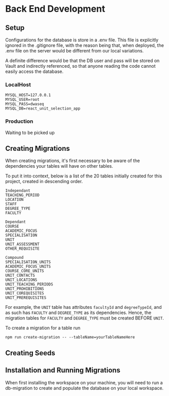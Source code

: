 # Back End Development
## Setup
Configurations for the database is store in a .env file. This file is explicitly ignored in the .gitignore file, with the reason being that, when deployed, the .env file on the server would be different from our local variations.

A definite difference would be that the DB user and pass will be stored on Vault and indirectly referenced, so that anyone reading the code cannot easily access the database.
### LocalHost
```
MYSQL_HOST=127.0.0.1
MYSQL_USER=root
MYSQL_PASS=dwaseq
MYSQL_DB=react_unit_selection_app
```

### Production
Waiting to be picked up


## Creating Migrations
When creating migrations, it's first necessary to be aware of the dependencies your tables will have on other tables. 

To put it into context, below is a list of the 20 tables initially created for this project, created in descending order.
```
Independant
TEACHING_PERIOD
LOCATION
STAFF
DEGREE_TYPE
FACULTY

Dependant
COURSE
ACADEMIC_FOCUS
SPECIALISATION
UNIT
UNIT_ASSESSMENT
OTHER_REQUISITE

Compound
SPECIALISATION_UNITS
ACADEMIC_FOCUS_UNITS
COURSE_CORE_UNITS
UNIT_CONTACTS
UNIT_LOCATIONS
UNIT_TEACHING_PERIODS
UNIT_PROHIBITIONS
UNIT_COREQUISITES
UNIT_PREREQUISITES
```
For example, the `UNIT` table has attributes `facultyId` and `degreeTypeId`, and as such has `FACULTY` and `DEGREE_TYPE` as its dependencies. Hence, the migration tables for `FACULTY` and `DEGREE_TYPE` must be created BEFORE `UNIT`.

To create a migration for a table run
```
npm run create-migration -- --tableName=yourTableNameHere
```

## Creating Seeds

## Installation and Running Migrations
When first installing the workspace on your machine, you will need to run a db-migration to create and populate the database on your local workspace.
